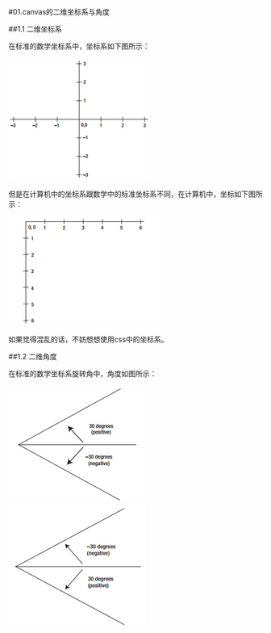 #01.canvas的二维坐标系与角度

##1.1 二维坐标系

在标准的数学坐标系中，坐标系如下图所示：

<img src="img/01-01.jpg"/>

但是在计算机中的坐标系跟数学中的标准坐标系不同，在计算机中，坐标如下图所示：

<img src="img/01-02.jpg"/>

如果觉得混乱的话，不妨想想使用css中的坐标系。

##1.2 二维角度

在标准的数学坐标系旋转角中，角度如图所示：

<img src="img/01-03.jpg"/>



<img src="img/01-04.jpg"/>
